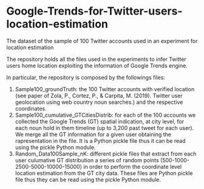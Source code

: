 # Google-Trends-for-Twitter-users-location-estimation
The dataset of the sample of 100 Twitter accounts used in an experiment for location estimation

The repository holds all the files used in the experiments to infer Twitter users home location exploiting the information of Google Trends engine.

In particular, the repository is composed by the followings files:
1) Sample100_groundTruth: the 100 Twitter accounts with verified location (see paper of Zola, P., Cortez, P., & Carpita, M. (2019). Twitter user geolocation using web country noun searches.) and the respective coordinates.
2) Sample100_cumulative_GTCitiesDistrib: for each of the 100 accounts we collected the Google Trends (GT) spatial indication, at city level, for each noun hold in them timeline (up to 3,200 past tweet for each user). We merge all the GT information for a given user obtaining the rapresentation in the file. It is a Python pickle file thus it can be read using the pickle Python module.
3) Random_Data100Sample_nK: different pickle files that extract from each user culumative GT distribution a series of random points (500-1000-2500-5000-10000-15000) in order to perform the coordinate level location estimation from the GT city data. These files are Python pickle file thus they can be read using the pickle Python module.


